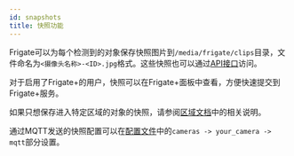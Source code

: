 ```yaml
---
id: snapshots
title: 快照功能
---
```


Frigate可以为每个检测到的对象保存快照图片到`/media/frigate/clips`目录，文件命名为`<摄像头名称>-<ID>.jpg`格式。这些快照也可以通过[API接口](../integrations/api/event-snapshot-events-event-id-snapshot-jpg-get.api.mdx)访问。

对于启用了Frigate+的用户，快照可以在Frigate+面板中查看，方便快速提交到Frigate+服务。

如果只想保存进入特定区域的对象的快照，请参阅[区域文档](./zones.md#restricting-snapshots-to-specific-zones)中的相关说明。

通过MQTT发送的快照配置可以在[配置文件](https://docs.frigate.video/configuration/)中的`cameras -> your_camera -> mqtt`部分设置。